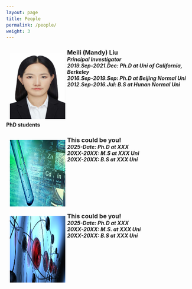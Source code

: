 ```yaml
---
layout: page
title: People
permalink: /people/
weight: 3
---
```


<!-- 
<center><strong><font size="15"> Meet our team! </font></strong></center>

![Team picture](/assets/team2019.png)
<hr>
-->

<!-- A template to either change your current profile on the People page OR to add in a new member. Simply copy and paste the lines of code below OR add in what you need. If you don't need some lines of code, remove them (aka social media links). Do not change the CSS.

<div>

<img src="/assets/name-of-your-photo.jpg" hspace="10" style="width:150px; height:200px; float:left; margin: 10px;">
<h3 style="margin-bottom:0;"> <a href="/people/your-permalink/"> Your Name </a></h3>
<h5 style="margin-top:0; margin-bottom:0;"> Your Position </h5>
<a href="https://orcid.org/NUMBER" target="_blank"><i class="ai ai-orcid-square ai-lg"></i></a>
<a href="https://www.researchgate.net/profile/USERNAME" target="_blank"><i class="ai ai-researchgate-square ai-lg"></i></a>
<a href="http://scholar.google.com/citations?user=USERNAME" target="_blank"><i class="ai ai-google-scholar-square ai-lg"></i></a>
<a href="WEBSITE LINK" target="_blank"><i class="fas fa-external-link-square-alt fa-lg"></i></a>
<a href="LINKEDIN PROFILE LINK" target="_blank"><i class="fab fab fa-linkedin fa-lg"></i></a>
<a href="mailto: YOUR EMAIL"><i class="fas fa-envelope-square fa-lg"></i></a>
<a href="https://twitter.com/USERNAME" target="_blank"><i class="fab fa-twitter-square fa-lg"></i></a>
<a href="https://github.com/USERNAME" target="_blank"><i class="fab fa-github-square fa-lg"></i></a>

</div>

<p style="clear: both;">

-->

<!-- Dr. Liu -->

<div>

<img src="/assets/MLL.jpg" hspace="10" style="width:150px; height:180px; float:left; margin: 10px; margin-right: 1%; margin-bottom: 0.5em;">
<h3 style="margin-bottom:0;">Meili (Mandy) Liu</h3>
<h5 style="margin-top:0; margin-bottom:0;"> Principal Investigator </h5>
<a href="mailto: mxl2120@miami.edu"><i class="fas fa-envelope-square fa-lg"></i></a>
<a href="https://scholar.google.com/citations?user=Y9cxi3MAAAAJ&hl=en" target="_blank"><i class="ai ai-google-scholar-square ai-lg"></i></a>
<a href="https://www.linkedin.com/in/meili-mandy-liu-207380236/" target="_blank"><i class="fab fab fa-linkedin fa-lg"></i></a>
<a href="https://github.com/meililiu1019" target="_blank"><i class="fab fa-github-square fa-lg"></i></a>



<h5 style="margin-top:0; margin-bottom:0;"> 2019.Sep-2021.Dec: Ph.D at Uni of California, Berkeley </h5>
<h5 style="margin-top:0; margin-bottom:0;"> 2016.Sep-2019.Sep: Ph.D at Beijing Normal Uni </h5>
<h5 style="margin-top:0; margin-bottom:0;"> 2012.Sep-2016.Jul: B.S at Hunan Normal Uni </h5>

</div>
<p style="clear: both;">
  
<div>
  
<strong>PhD students</strong>

</div>

<p style="clear: both;">
  
<!-- This could be you! -->

<div>

<img src="/assets/ZnM.jpg" hspace="10" style="width:150px; height:180px; float:left; margin: 10px; margin-right: 1%; margin-bottom: 0.5em;">
<h3 style="margin-bottom:0;"> This could be you! </h3>
<h5 style="margin-top:0; margin-bottom:0;"> 2025-Date: Ph.D at XXX </h5>
<h5 style="margin-top:0; margin-bottom:0;"> 20XX-20XX: M.S at XXX Uni </h5>
<h5 style="margin-top:0; margin-bottom:0;"> 20XX-20XX: B.S at XXX Uni </h5>

</div>

<p style="clear: both;">

<!-- Xiao-Xuan CHEN -->

<div>

<img src="/assets/MS.jpg" hspace="10" style="width:150px; height:180px; float:left; margin: 10px; margin-right: 1%; margin-bottom: 0.5em;">
<h3 style="margin-bottom:0;"> This could be you! </h3>
<h5 style="margin-top:0; margin-bottom:0;"> 2025-Date: Ph.D at XXX </h5>
<h5 style="margin-top:0; margin-bottom:0;"> 20XX-20XX: M.S. at XXX Uni </h5>
<h5 style="margin-top:0; margin-bottom:0;"> 20XX-20XX: B.S at XXX Uni </h5>

</div>
